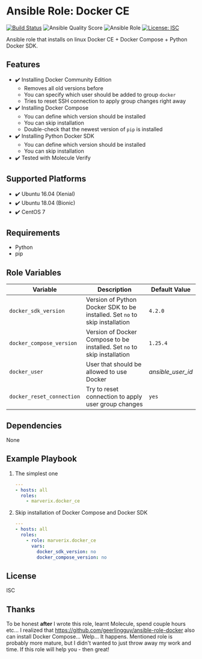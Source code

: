 # Ansible Role: Docker CE

[![Build Status](https://travis-ci.com/marverix/ansible-role-docker-ce.svg?branch=master)](https://travis-ci.com/marverix/ansible-role-docker-ce)
![Ansible Quality Score](https://img.shields.io/ansible/quality/47502)
![Ansible Role](https://img.shields.io/ansible/role/47502)
[![License: ISC](https://img.shields.io/badge/License-ISC-blue.svg)](LICENSE)

Ansible role that installs on linux Docker CE + Docker Compose + Python Docker SDK.

## Features

- ✔️ Installing Docker Community Edition
  - Removes all old versions before
  - You can specify which user should be added to group `docker`
  - Tries to reset SSH connection to apply group changes right away
- ✔️ Installing Docker Compose
  - You can define which version should be installed
  - You can skip installation
  - Double-check that the newest version of `pip` is installed
- ✔️ Installing Python Docker SDK
  - You can define which version should be installed  
  - You can skip installation
- ✔️ Tested with Molecule Verify

## Supported Platforms

- ✔️ Ubuntu 16.04 (Xenial)
- ✔️ Ubuntu 18.04 (Bionic)
- ✔️ CentOS 7

## Requirements

- Python
- pip

## Role Variables

Variable | Description | Default Value
--- | --- | ---
`docker_sdk_version` | Version of Python Docker SDK to be installed. Set `no` to skip installation | `4.2.0`
`docker_compose_version` | Version of Docker Compose to be installed. Set `no` to skip installation | `1.25.4`
`docker_user` | User that should be allowed to use Docker | _ansible_user_id_
`docker_reset_connection` | Try to reset connection to apply user group changes | `yes`

## Dependencies

None

## Example Playbook

1. The simplest one

    ```yml
    ---
    - hosts: all
      roles:
        - marverix.docker_ce

    ```

1. Skip installation of Docker Compose and Docker SDK

    ```yml
    ---
    - hosts: all
      roles:
        - role: marverix.docker_ce
          vars:
            docker_sdk_version: no
            docker_compose_version: no
    ```

## License

ISC

## Thanks

To be honest **after** I wrote this role, learnt Molecule, spend couple hours etc...
I realized that https://github.com/geerlingguy/ansible-role-docker also can install
Docker Compose... Welp... It happens. Mentioned role is probably more mature, but
I didn't wanted to just throw away my work and time. If this role will help you - then great!
